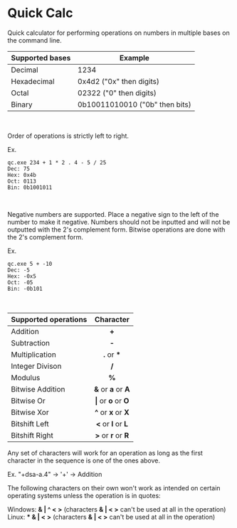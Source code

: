 # Quick Calc

Quick calculator for performing operations on numbers in multiple bases on the command line.

Supported bases | Example
-|-
Decimal | 1234 |
Hexadecimal | 0x4d2 ("0x" then digits) |
Octal | 02322 ("0" then digits) |
Binary | 0b10011010010 ("0b" then bits) |

&nbsp;

Order of operations is strictly left to right.

Ex.
```
qc.exe 234 + 1 * 2 . 4 - 5 / 25
Dec: 75
Hex: 0x4b
Oct: 0113
Bin: 0b1001011
```
&nbsp;

Negative numbers are supported. Place a negative sign to the left of the number to make it negative. Numbers should not be inputted and will not be outputted with the 2's complement form. Bitwise operations are done with the 2's complement form.

Ex.
```
qc.exe 5 + -10
Dec: -5
Hex: -0x5
Oct: -05
Bin: -0b101
```
&nbsp;


Supported operations | Character
-|-
Addition | <div align="center"> **+** </div>|
Subtraction | <div align="center"> **-** </div> |
Multiplication | <div align="center"> **.** or **\*** </div> |
Integer Divison | <div align="center"> **/** </div> |
Modulus | <div align="center"> **%** </div> |
Bitwise Addition | <div align="center"> **&** or **a** or **A** </div> |
Bitwise Or | <div align="center"> **\|** or **o** or **O** </div> |
Bitwise Xor | <div align="center"> **^** or **x** or **X** </div> |
Bitshift Left | <div align="center"> **<** or **l** or **L** </div> |
Bitshift Right | <div align="center"> **>** or **r** or **R** </div> |

Any set of characters will work for an operation as long as the first character in the sequence is one of the ones above.

Ex. "+dsa-a.4"  &rarr;  '+'  &rarr; Addition

The following characters on their own won't work as intended on certain operating systems unless the operation is in quotes:

Windows: **& | ^ < \>** (characters **& | < \>** can't be used at all in the operation)
Linux: **\* & | < \>** (characters **& | < \>** can't be used at all in the operation)
